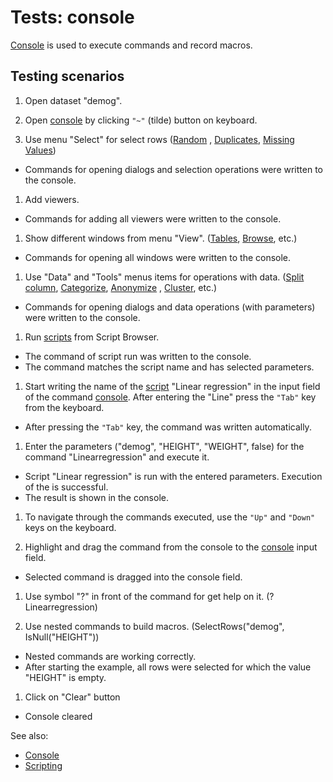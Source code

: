<!-- TITLE: Tests: Console -->
<!-- SUBTITLE: -->

# Tests: console

[Console](../datagrok/navigation.md#console) is used to execute commands and record macros.

## Testing scenarios

1. Open dataset "demog".

1. Open [console](../datagrok/navigation.md#console) by clicking ```"~"``` (tilde) button on keyboard.

1. Use menu "Select" for select rows ([Random](../explore/select-random-rows.md)
   , [Duplicates](../explore/select-duplicates.md),
   [Missing Values](../transform/missing-values-imputation.md))

* Commands for opening dialogs and selection operations were written to the console.

1. Add viewers.

* Commands for adding all viewers were written to the console.

1. Show different windows from menu "View". ([Tables](table.md), [Browse](../../datagrok/navigation/views/browse.md), etc.)

* Commands for opening all windows were written to the console.

1. Use "Data" and "Tools" menus items for operations with data. ([Split column](../transform/text-to-columns.md),
   [Categorize](../transform/categorize-data.md), [Anonymize](../transform/anonymize-data.md)
   , [Cluster](../explore/cluster-data.md), etc.)

* Commands for opening dialogs and data operations (with parameters) were written to the console.

1. Run [scripts](../compute/scripting/scripting.mdx) from Script Browser.

* The command of script run was written to the console.
* The command matches the script name and has selected parameters.

1. Start writing the name of the [script](../compute/scripting/scripting.mdx) "Linear regression" in the input field of the
   command [console](../datagrok/navigation.md#console). After entering the "Line"
   press the ```"Tab"``` key from the keyboard.

* After pressing the ```"Tab"``` key, the command was written automatically.

1. Enter the parameters ("demog", "HEIGHT", "WEIGHT", false) for the command "Linearregression" and execute it.

* Script "Linear regression" is run with the entered parameters. Execution of the is successful.
* The result is shown in the console.

1. To navigate through the commands executed, use the ```"Up"``` and ```"Down"``` keys on the keyboard.

1. Highlight and drag the command from the console to the [console](../datagrok/navigation.md#console) input field.

* Selected command is dragged into the console field.

1. Use symbol "?" in front of the command for get help on it. (?Linearregression)

1. Use nested commands to build macros. (SelectRows("demog", IsNull("HEIGHT"))

* Nested commands are working correctly.
* After starting the example, all rows were selected for which the value "HEIGHT" is empty.

1. Click on "Clear" button

* Console cleared

See also:

* [Console](../datagrok/navigation.md#console)
* [Scripting](../compute/scripting/scripting.mdx)
